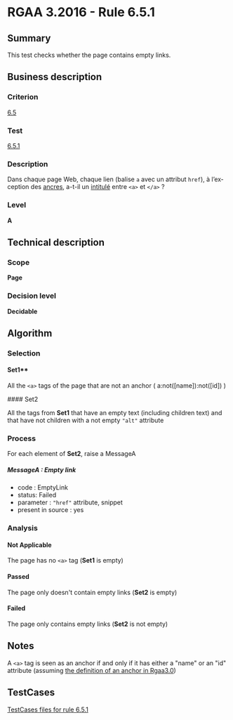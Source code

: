 # RGAA 3.2016 - Rule 6.5.1

## Summary
This test checks whether the page contains empty links.

## Business description

### Criterion
[6.5](http://references.modernisation.gouv.fr/rgaa-accessibilite/2016/criteres.html#crit-6-5)

### Test
[6.5.1](http://references.modernisation.gouv.fr/rgaa-accessibilite/2016/criteres.html#test-6-5-1)

### Description
<div lang="fr">Dans chaque page Web, chaque lien (balise <code lang="en">a</code> avec un attribut <code lang="en">href</code>), &#xE0; l&#x2019;exception des <a href="http://references.modernisation.gouv.fr/rgaa-accessibilite/glossaire.html#ancre">ancres</a>, a-t-il un <a href="http://references.modernisation.gouv.fr/rgaa-accessibilite/glossaire.html#intitul-de-lien">intitul&#xE9;</a> entre <code lang="en">&lt;a&gt;</code> et <code lang="en">&lt;/a&gt;</code>&nbsp;?</div>

### Level
**A**

## Technical description

### Scope
**Page**

### Decision level
**Decidable**

## Algorithm

### Selection

#### Set1** 

All the `<a>` tags of the page that are not an anchor (
a:not([name]):not([id]) )

#### Set2

All the tags from **Set1** that have an empty text (including
children text) and that have not children with a not empty `"alt"`
attribute

### Process

For each element of **Set2**, raise a MessageA

##### MessageA : Empty link

-   code : EmptyLink
-   status: Failed
-   parameter : `"href"` attribute, snippet
-   present in source : yes

### Analysis

#### Not Applicable

The page has no `<a>` tag (**Set1** is empty)

#### Passed

The page only doesn't contain empty links (**Set2** is empty)

#### Failed

The page only contains empty links (**Set2** is not empty)

## Notes

A `<a>` tag is seen as an anchor if and only if it has either a "name" or
an "id" attribute (assuming [the definition of an anchor in Rgaa3.0](http://references.modernisation.gouv.fr/referentiel-technique-0#content-ancre))



##  TestCases

[TestCases files for rule 6.5.1](https://github.com/Asqatasun/Asqatasun/tree/develop/rules/rules-rgaa3.2016/src/test/resources/testcases/rgaa32016/Rgaa32016Rule060501/)


